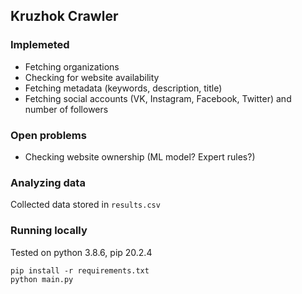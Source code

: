## Kruzhok Crawler

### Implemeted

- Fetching organizations
- Checking for website availability
- Fetching metadata (keywords, description, title)
- Fetching social accounts (VK, Instagram, Facebook, Twitter) and number of followers

### Open problems

- Checking website ownership (ML model? Expert rules?)

### Analyzing data

Collected data stored in `results.csv`

### Running locally

Tested on python 3.8.6, pip 20.2.4

```
pip install -r requirements.txt
python main.py
```

